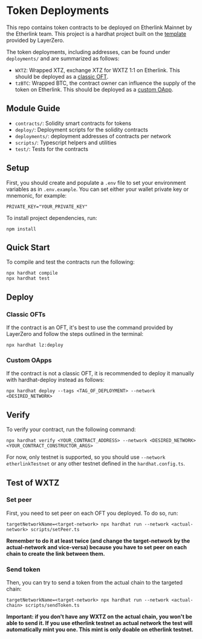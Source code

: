 # Token Deployments

This repo contains token contracts to be deployed on Etherlink Mainnet by the Etherlink team. This project is a hardhat project built on the [template](https://docs.layerzero.network/v2/developers/evm/create-lz-oapp/start) provided by LayerZero.

The token deployments, including addresses, can be found under `deployments/` and are summarized as follows:
- `WXTZ`: Wrapped XTZ, exchange XTZ for WXTZ 1:1 on Etherlink. This should be deployed as a [classic OFT](#classic-ofts).
- `tzBTC`: Wrapped BTC, the contract owner can influence the supply of the token on Etherlink. This should be deployed as a [custom OApp](#custom-oapps).

## Module Guide

- `contracts/`: Solidity smart contracts for tokens
- `deploy/`: Deployment scripts for the solidity contracts
- `deployments/`: deployment addresses of contracts per network
- `scripts/`: Typescript helpers and utilities
- `test/`: Tests for the contracts

## Setup

First, you should create and populate a `.env` file to set your environment variables as in `.env.example`. You can set either your wallet private key or mnemonic, for example:

```
PRIVATE_KEY="YOUR_PRIVATE_KEY"
```

To install project dependencies, run:

```
npm install
```

## Quick Start

To compile and test the contracts run the following:

```
npx hardhat compile
npx hardhat test
```

## Deploy

### Classic OFTs

If the contract is an OFT, it's best to use the command provided by LayerZero and follow the steps outlined in the terminal:

```
npx hardhat lz:deploy
```

### Custom OApps

If the contract is not a classic OFT, it is recommended to deploy it manually with hardhat-deploy instead as follows:
```
npx hardhat deploy --tags <TAG_OF_DEPLOYMENT> --network <DESIRED_NETWORK>
```

## Verify

To verify your contract, run the following command:

```
npx hardhat verify <YOUR_CONTRACT_ADDRESS> --network <DESIRED_NETWORK> <YOUR_CONTRACT_CONSTRUCTOR_ARGS>
```

For now, only testnet is supported, so you should use `--network etherlinkTestnet` or any other testnet defined in the `hardhat.config.ts`.

## Test of WXTZ

### Set peer

First, you need to set peer on each OFT you deployed. To do so, run:
```
targetNetworkName=<target-network> npx hardhat run --network <actual-network> scripts/setPeer.ts
```

**Remember to do it at least twice (and change the target-network by the actual-network and vice-versa) because you have to set peer on each chain to create the link between them.**

### Send token

Then, you can try to send a token from the actual chain to the targeted chain:
```
targetNetworkName=<target-network> npx hardhat run --network <actual-chain> scripts/sendToken.ts
```

**Important: if you don't have any WXTZ on the actual chain, you won't be able to send it. If you use etherlink testnet as actual network the test will automatically mint you one. This mint is only doable on etherlink testnet.**